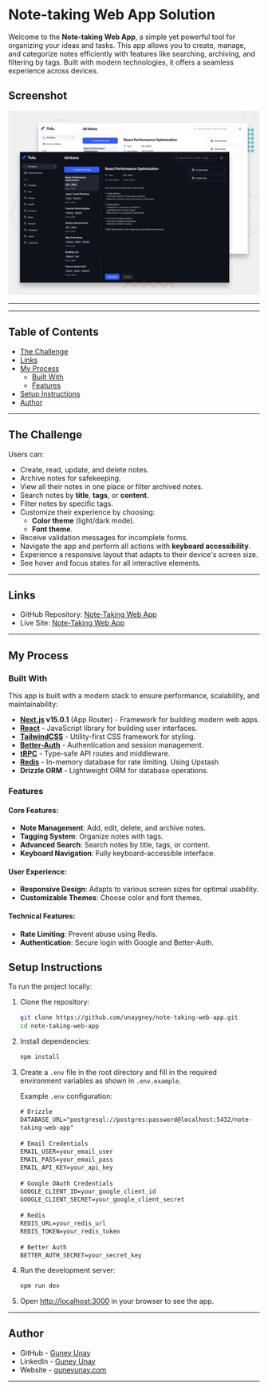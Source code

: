 # Note-taking Web App Solution

Welcome to the **Note-taking Web App**, a simple yet powerful tool for
organizing your ideas and tasks. This app allows you to create, manage, and
categorize notes efficiently with features like searching, archiving, and
filtering by tags. Built with modern technologies, it offers a seamless
experience across devices.

## Screenshot

![Preview](./public/preview.jpg)

---

---

## Table of Contents

- [The Challenge](#the-challenge)
- [Links](#links)
- [My Process](#my-process)
  - [Built With](#built-with)
  - [Features](#features)
- [Setup Instructions](#setup-instructions)
- [Author](#author)

---

## The Challenge

Users can:

- Create, read, update, and delete notes.
- Archive notes for safekeeping.
- View all their notes in one place or filter archived notes.
- Search notes by **title**, **tags**, or **content**.
- Filter notes by specific tags.
- Customize their experience by choosing:
  - **Color theme** (light/dark mode).
  - **Font theme**.
- Receive validation messages for incomplete forms.
- Navigate the app and perform all actions with **keyboard accessibility**.
- Experience a responsive layout that adapts to their device's screen size.
- See hover and focus states for all interactive elements.

---

## Links

- GitHub Repository:
  [Note-Taking Web App](https://github.com/unaygney/note-taking-web-app)
- Live Site: [Note-Taking Web App](https://note-taking-web-app-tau.vercel.app)

---

## My Process

### Built With

This app is built with a modern stack to ensure performance, scalability, and
maintainability:

- **[Next.js](https://nextjs.org/) v15.0.1** (App Router) - Framework for
  building modern web apps.
- **[React](https://reactjs.org/)** - JavaScript library for building user
  interfaces.
- **[TailwindCSS](https://tailwindcss.com/)** - Utility-first CSS framework for
  styling.
- **[Better-Auth](https://better-auth.dev/)** - Authentication and session
  management.
- **[tRPC](https://trpc.io/)** - Type-safe API routes and middleware.
- **[Redis](https://upstash.com/)** - In-memory database for rate limiting.
  Using Upstash
- **Drizzle ORM** - Lightweight ORM for database operations.

### Features

#### Core Features:

- **Note Management**: Add, edit, delete, and archive notes.
- **Tagging System**: Organize notes with tags.
- **Advanced Search**: Search notes by title, tags, or content.
- **Keyboard Navigation**: Fully keyboard-accessible interface.

#### User Experience:

- **Responsive Design**: Adapts to various screen sizes for optimal usability.
- **Customizable Themes**: Choose color and font themes.

#### Technical Features:

- **Rate Limiting**: Prevent abuse using Redis.
- **Authentication**: Secure login with Google and Better-Auth.

## Setup Instructions

To run the project locally:

1. Clone the repository:

   ```bash
   git clone https://github.com/unaygney/note-taking-web-app.git
   cd note-taking-web-app
   ```

2. Install dependencies:

   ```bash
   npm install
   ```

3. Create a `.env` file in the root directory and fill in the required
   environment variables as shown in `.env.example`.

   Example `.env` configuration:

   ```env
   # Drizzle
   DATABASE_URL="postgresql://postgres:password@localhost:5432/note-taking-web-app"

   # Email Credentials
   EMAIL_USER=your_email_user
   EMAIL_PASS=your_email_pass
   EMAIL_API_KEY=your_api_key

   # Google OAuth Credentials
   GOOGLE_CLIENT_ID=your_google_client_id
   GOOGLE_CLIENT_SECRET=your_google_client_secret

   # Redis
   REDIS_URL=your_redis_url
   REDIS_TOKEN=your_redis_token

   # Better Auth
   BETTER_AUTH_SECRET=your_secret_key
   ```

4. Run the development server:

   ```bash
   npm run dev
   ```

5. Open [http://localhost:3000](http://localhost:3000) in your browser to see
   the app.

---

## Author

- GitHub - [Guney Unay](https://github.com/unaygney)
- LinkedIn - [Guney Unay](https://www.linkedin.com/in/guneyunay/)
- Website - [guneyunay.com](https://www.guneyunay.com)

---

